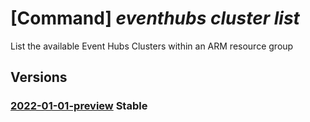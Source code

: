 # [Command] _eventhubs cluster list_

List the available Event Hubs Clusters within an ARM resource group

## Versions

### [2022-01-01-preview](/Resources/mgmt-plane/L3N1YnNjcmlwdGlvbnMve30vcHJvdmlkZXJzL21pY3Jvc29mdC5ldmVudGh1Yi9jbHVzdGVycw==/2022-01-01-preview.xml) **Stable**

<!-- mgmt-plane /subscriptions/{}/providers/microsoft.eventhub/clusters 2022-01-01-preview -->
<!-- mgmt-plane /subscriptions/{}/resourcegroups/{}/providers/microsoft.eventhub/clusters 2022-01-01-preview -->
